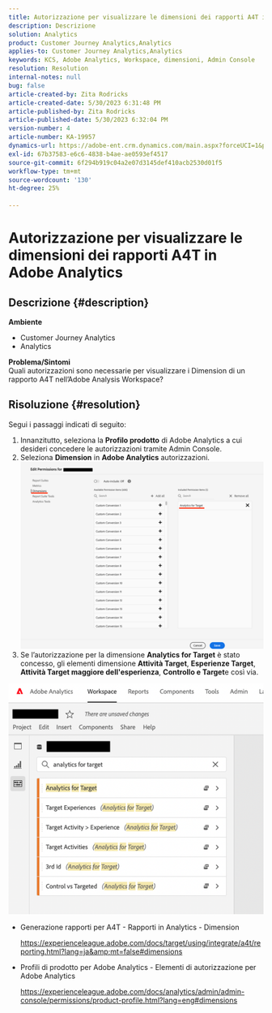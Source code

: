 ```yaml
---
title: Autorizzazione per visualizzare le dimensioni dei rapporti A4T in Adobe Analytics
description: Descrizione
solution: Analytics
product: Customer Journey Analytics,Analytics
applies-to: Customer Journey Analytics,Analytics
keywords: KCS, Adobe Analytics, Workspace, dimensioni, Admin Console
resolution: Resolution
internal-notes: null
bug: false
article-created-by: Zita Rodricks
article-created-date: 5/30/2023 6:31:48 PM
article-published-by: Zita Rodricks
article-published-date: 5/30/2023 6:32:04 PM
version-number: 4
article-number: KA-19957
dynamics-url: https://adobe-ent.crm.dynamics.com/main.aspx?forceUCI=1&pagetype=entityrecord&etn=knowledgearticle&id=fc20e539-18ff-ed11-8f6e-6045bd006b25
exl-id: 67b37583-e6c6-4838-b4ae-ae0593ef4517
source-git-commit: 6f294b919c04a2e07d3145def410acb2530d01f5
workflow-type: tm+mt
source-wordcount: '130'
ht-degree: 25%

---
```


# Autorizzazione per visualizzare le dimensioni dei rapporti A4T in Adobe Analytics

## Descrizione {#description}

<b>Ambiente</b>
- Customer Journey Analytics
- Analytics

<b>Problema/Sintomi</b><br>Quali autorizzazioni sono necessarie per visualizzare i Dimension di un rapporto A4T nell’Adobe Analysis Workspace?

## Risoluzione {#resolution}

Segui i passaggi indicati di seguito:
1. Innanzitutto, seleziona la <b>Profilo prodotto</b> di Adobe Analytics a cui desideri concedere le autorizzazioni tramite Admin Console.
2. Seleziona <b>Dimension</b> in <b>Adobe Analytics</b> autorizzazioni.\
   ![](assets/123b13c2-bb08-ed11-82e4-00224809a4ae.png)
3. Se l’autorizzazione per la dimensione <b>Analytics for Target</b> è stato concesso, gli elementi dimensione <b>Attività Target</b>, <b>Esperienze Target</b>, <b>Attività Target maggiore dell&#39;esperienza</b>, <b>Controllo e Target</b>e così via.


![](assets/8b0bbd95-f4f5-ec11-bb3d-000d3a5b0d3b.png)

- Generazione rapporti per A4T - Rapporti in Analytics - Dimension

  https://experienceleague.adobe.com/docs/target/using/integrate/a4t/reporting.html?lang=ja&amp;mt=false#dimensions
- Profili di prodotto per Adobe Analytics - Elementi di autorizzazione per Adobe Analytics

  https://experienceleague.adobe.com/docs/analytics/admin/admin-console/permissions/product-profile.html?lang=eng#dimensions

